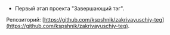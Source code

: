 * Первый этап проекта "Завершающий тэг".

Репозиторий: [https://github.com/kspshnik/zakrivayuschiy-teg](https://github.com/kspshnik/zakrivayuschiy-teg).
